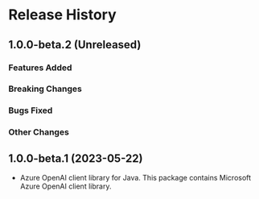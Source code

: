# Release History

## 1.0.0-beta.2 (Unreleased)

### Features Added

### Breaking Changes

### Bugs Fixed

### Other Changes

## 1.0.0-beta.1 (2023-05-22)

- Azure OpenAI client library for Java. This package contains Microsoft Azure OpenAI client library.
